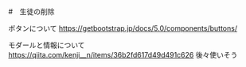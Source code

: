 #　生徒の削除



ボタンについて
https://getbootstrap.jp/docs/5.0/components/buttons/

モダールと情報について
https://qiita.com/kenji__n/items/36b2fd617d49d491c626
後々使いそう
